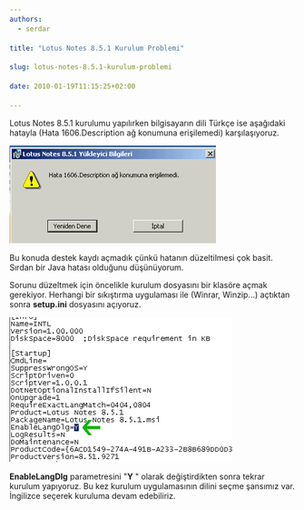 ```yaml
---
authors:
  - serdar

title: "Lotus Notes 8.5.1 Kurulum Problemi"

slug: lotus-notes-8.5.1-kurulum-problemi

date: 2010-01-19T11:15:25+02:00

---
```


Lotus Notes 8.5.1 kurulumu yapılırken bilgisayarın dili Türkçe ise aşağıdaki hatayla (Hata 1606.Description ağ konumuna erişilemedi) karşılaşıyoruz.

![Image:Lotus Notes 8.5.1 Kurulum Problemi](../../images/imported/lotus-notes-8-5-1-kurulum-problemi-M2.gif)

Bu konuda destek kaydı açmadık çünkü hatanın düzeltilmesi çok basit. Sırdan bir Java hatası olduğunu düşünüyorum.

Sorunu düzeltmek için öncelikle kurulum dosyasını bir klasöre açmak gerekiyor. Herhangi bir sıkıştırma uygulaması ile (Winrar, Winzip...) açtıktan sonra **setup.ini** dosyasını açıyoruz.

![Image:Lotus Notes 8.5.1 Kurulum Problemi](../../images/imported/lotus-notes-8-5-1-kurulum-problemi-M3.gif)

**EnableLangDlg** parametresini "**Y** " olarak değiştirdikten sonra tekrar kurulum yapıyoruz. Bu kez kurulum uygulamasının dilini seçme şansımız var. İngilizce seçerek kuruluma devam edebiliriz.
